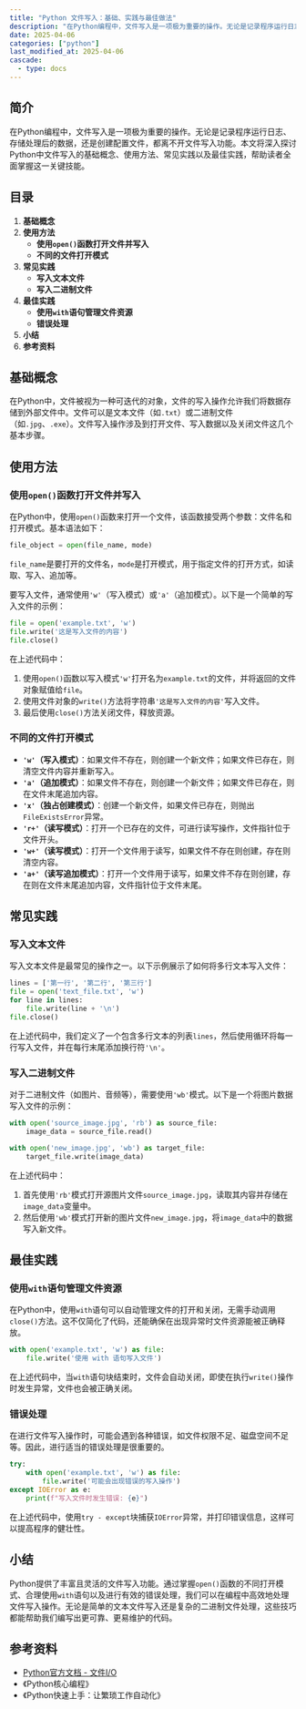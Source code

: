```yaml
---
title: "Python 文件写入：基础、实践与最佳做法"
description: "在Python编程中，文件写入是一项极为重要的操作。无论是记录程序运行日志、存储处理后的数据，还是创建配置文件，都离不开文件写入功能。本文将深入探讨Python中文件写入的基础概念、使用方法、常见实践以及最佳实践，帮助读者全面掌握这一关键技能。"
date: 2025-04-06
categories: ["python"]
last_modified_at: 2025-04-06
cascade:
  - type: docs
---
```



## 简介
在Python编程中，文件写入是一项极为重要的操作。无论是记录程序运行日志、存储处理后的数据，还是创建配置文件，都离不开文件写入功能。本文将深入探讨Python中文件写入的基础概念、使用方法、常见实践以及最佳实践，帮助读者全面掌握这一关键技能。

<!-- more -->
## 目录
1. **基础概念**
2. **使用方法**
    - **使用`open()`函数打开文件并写入**
    - **不同的文件打开模式**
3. **常见实践**
    - **写入文本文件**
    - **写入二进制文件**
4. **最佳实践**
    - **使用`with`语句管理文件资源**
    - **错误处理**
5. **小结**
6. **参考资料**

## 基础概念
在Python中，文件被视为一种可迭代的对象，文件的写入操作允许我们将数据存储到外部文件中。文件可以是文本文件（如`.txt`）或二进制文件（如`.jpg`、`.exe`）。文件写入操作涉及到打开文件、写入数据以及关闭文件这几个基本步骤。

## 使用方法
### 使用`open()`函数打开文件并写入
在Python中，使用`open()`函数来打开一个文件，该函数接受两个参数：文件名和打开模式。基本语法如下：

```python
file_object = open(file_name, mode)
```

`file_name`是要打开的文件名，`mode`是打开模式，用于指定文件的打开方式，如读取、写入、追加等。

要写入文件，通常使用`'w'`（写入模式）或`'a'`（追加模式）。以下是一个简单的写入文件的示例：

```python
file = open('example.txt', 'w')
file.write('这是写入文件的内容')
file.close()
```

在上述代码中：
1. 使用`open()`函数以写入模式`'w'`打开名为`example.txt`的文件，并将返回的文件对象赋值给`file`。
2. 使用文件对象的`write()`方法将字符串`'这是写入文件的内容'`写入文件。
3. 最后使用`close()`方法关闭文件，释放资源。

### 不同的文件打开模式
- **`'w'`（写入模式）**：如果文件不存在，则创建一个新文件；如果文件已存在，则清空文件内容并重新写入。
- **`'a'`（追加模式）**：如果文件不存在，则创建一个新文件；如果文件已存在，则在文件末尾追加内容。
- **`'x'`（独占创建模式）**：创建一个新文件，如果文件已存在，则抛出`FileExistsError`异常。
- **`'r+'`（读写模式）**：打开一个已存在的文件，可进行读写操作，文件指针位于文件开头。
- **`'w+'`（读写模式）**：打开一个文件用于读写，如果文件不存在则创建，存在则清空内容。
- **`'a+'`（读写追加模式）**：打开一个文件用于读写，如果文件不存在则创建，存在则在文件末尾追加内容，文件指针位于文件末尾。

## 常见实践
### 写入文本文件
写入文本文件是最常见的操作之一。以下示例展示了如何将多行文本写入文件：

```python
lines = ['第一行', '第二行', '第三行']
file = open('text_file.txt', 'w')
for line in lines:
    file.write(line + '\n')
file.close()
```

在上述代码中，我们定义了一个包含多行文本的列表`lines`，然后使用循环将每一行写入文件，并在每行末尾添加换行符`'\n'`。

### 写入二进制文件
对于二进制文件（如图片、音频等），需要使用`'wb'`模式。以下是一个将图片数据写入文件的示例：

```python
with open('source_image.jpg', 'rb') as source_file:
    image_data = source_file.read()

with open('new_image.jpg', 'wb') as target_file:
    target_file.write(image_data)
```

在上述代码中：
1. 首先使用`'rb'`模式打开源图片文件`source_image.jpg`，读取其内容并存储在`image_data`变量中。
2. 然后使用`'wb'`模式打开新的图片文件`new_image.jpg`，将`image_data`中的数据写入新文件。

## 最佳实践
### 使用`with`语句管理文件资源
在Python中，使用`with`语句可以自动管理文件的打开和关闭，无需手动调用`close()`方法。这不仅简化了代码，还能确保在出现异常时文件资源能被正确释放。

```python
with open('example.txt', 'w') as file:
    file.write('使用 with 语句写入文件')
```

在上述代码中，当`with`语句块结束时，文件会自动关闭，即使在执行`write()`操作时发生异常，文件也会被正确关闭。

### 错误处理
在进行文件写入操作时，可能会遇到各种错误，如文件权限不足、磁盘空间不足等。因此，进行适当的错误处理是很重要的。

```python
try:
    with open('example.txt', 'w') as file:
        file.write('可能会出现错误的写入操作')
except IOError as e:
    print(f"写入文件时发生错误: {e}")
```

在上述代码中，使用`try - except`块捕获`IOError`异常，并打印错误信息，这样可以提高程序的健壮性。

## 小结
Python提供了丰富且灵活的文件写入功能。通过掌握`open()`函数的不同打开模式、合理使用`with`语句以及进行有效的错误处理，我们可以在编程中高效地处理文件写入操作。无论是简单的文本文件写入还是复杂的二进制文件处理，这些技巧都能帮助我们编写出更可靠、更易维护的代码。

## 参考资料
- [Python官方文档 - 文件I/O](https://docs.python.org/3/tutorial/inputoutput.html#reading-and-writing-files)
- 《Python核心编程》
- 《Python快速上手：让繁琐工作自动化》